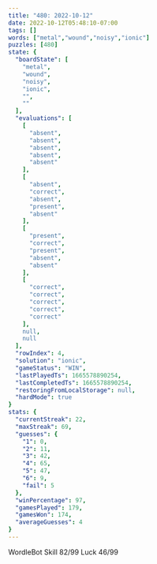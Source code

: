 ```yaml
---
title: "480: 2022-10-12"
date: 2022-10-12T05:48:10-07:00
tags: []
words: ["metal","wound","noisy","ionic"]
puzzles: [480]
state: {
  "boardState": [
    "metal",
    "wound",
    "noisy",
    "ionic",
    "",
    ""
  ],
  "evaluations": [
    [
      "absent",
      "absent",
      "absent",
      "absent",
      "absent"
    ],
    [
      "absent",
      "correct",
      "absent",
      "present",
      "absent"
    ],
    [
      "present",
      "correct",
      "present",
      "absent",
      "absent"
    ],
    [
      "correct",
      "correct",
      "correct",
      "correct",
      "correct"
    ],
    null,
    null
  ],
  "rowIndex": 4,
  "solution": "ionic",
  "gameStatus": "WIN",
  "lastPlayedTs": 1665578890254,
  "lastCompletedTs": 1665578890254,
  "restoringFromLocalStorage": null,
  "hardMode": true
}
stats: {
  "currentStreak": 22,
  "maxStreak": 69,
  "guesses": {
    "1": 0,
    "2": 11,
    "3": 42,
    "4": 65,
    "5": 47,
    "6": 9,
    "fail": 5
  },
  "winPercentage": 97,
  "gamesPlayed": 179,
  "gamesWon": 174,
  "averageGuesses": 4
}
---
```


<!-- more -->
WordleBot
Skill 82/99
Luck 46/99
